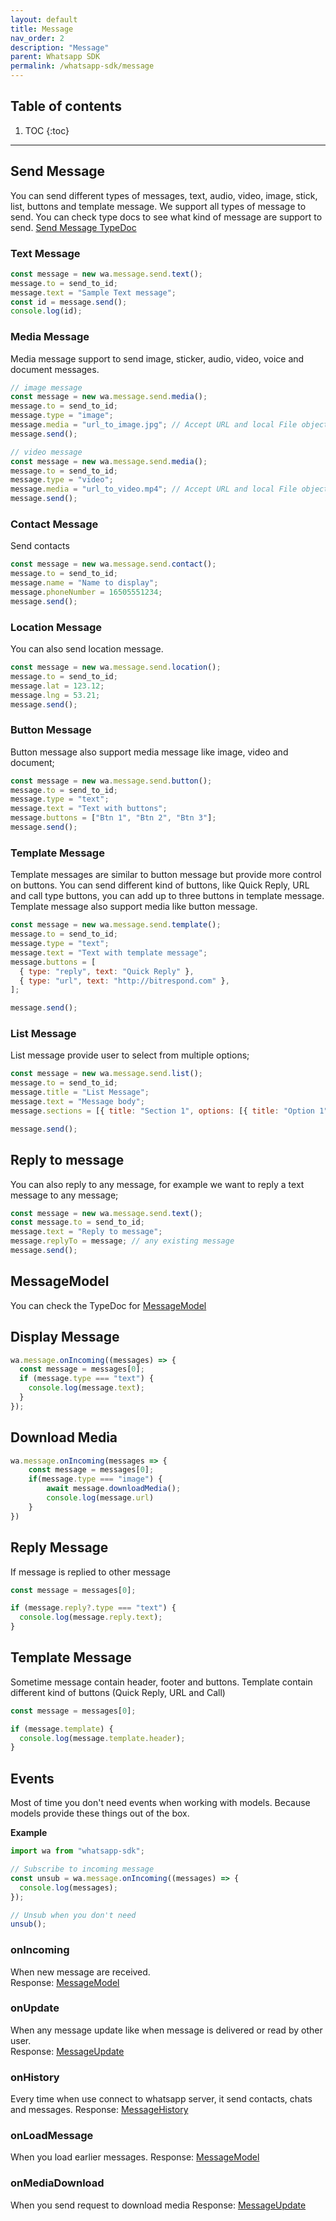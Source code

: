 ```yaml
---
layout: default
title: Message
nav_order: 2
description: "Message"
parent: Whatsapp SDK
permalink: /whatsapp-sdk/message
---
```


## Table of contents

1. TOC
{:toc}

---

## Send Message

You can send different types of messages, text, audio, video, image, stick, list, buttons and template message. We support all types of message to send.
You can check type docs to see what kind of message are support to send. [Send Message TypeDoc](/typedocs/whatsapp-sdk/classes/whatsapp_client.default.html#message)

### Text Message

```js
const message = new wa.message.send.text();
message.to = send_to_id;
message.text = "Sample Text message";
const id = message.send();
console.log(id);
```

### Media Message

Media message support to send image, sticker, audio, video, voice and document messages.

```js
// image message
const message = new wa.message.send.media();
message.to = send_to_id;
message.type = "image";
message.media = "url_to_image.jpg"; // Accept URL and local File object
message.send();

// video message
const message = new wa.message.send.media();
message.to = send_to_id;
message.type = "video";
message.media = "url_to_video.mp4"; // Accept URL and local File object
message.send();
```

### Contact Message

Send contacts

```js
const message = new wa.message.send.contact();
message.to = send_to_id;
message.name = "Name to display";
message.phoneNumber = 16505551234;
message.send();
```

### Location Message

You can also send location message.

```js
const message = new wa.message.send.location();
message.to = send_to_id;
message.lat = 123.12;
message.lng = 53.21;
message.send();
```

### Button Message

Button message also support media message like image, video and document;

```js
const message = new wa.message.send.button();
message.to = send_to_id;
message.type = "text";
message.text = "Text with buttons";
message.buttons = ["Btn 1", "Btn 2", "Btn 3"];
message.send();
```

### Template Message

Template messages are similar to button message but provide more control on buttons.
You can send different kind of buttons, like Quick Reply, URL and call type buttons, you can add up to three buttons in template message.
Template message also support media like button message.

```js
const message = new wa.message.send.template();
message.to = send_to_id;
message.type = "text";
message.text = "Text with template message";
message.buttons = [
  { type: "reply", text: "Quick Reply" },
  { type: "url", text: "http://bitrespond.com" },
];

message.send();
```

### List Message

List message provide user to select from multiple options;

```js
const message = new wa.message.send.list();
message.to = send_to_id;
message.title = "List Message";
message.text = "Message body";
message.sections = [{ title: "Section 1", options: [{ title: "Option 1", description: "Option 1 description" }] }];

message.send();
```

## Reply to message

You can also reply to any message, for example we want to reply a text message to any message;

```js
const message = new wa.message.send.text();
const message.to = send_to_id;
message.text = "Reply to message";
message.replyTo = message; // any existing message
message.send();
```

## MessageModel

You can check the TypeDoc for [MessageModel]()

## Display Message

```js
wa.message.onIncoming((messages) => {
  const message = messages[0];
  if (message.type === "text") {
    console.log(message.text);
  }
});
```

## Download Media

```js
wa.message.onIncoming(messages => {
    const message = messages[0];
    if(message.type === "image") {
        await message.downloadMedia();
        console.log(message.url)
    }
})
```

## Reply Message

If message is replied to other message

```js
const message = messages[0];

if (message.reply?.type === "text") {
  console.log(message.reply.text);
}
```

## Template Message

Sometime message contain header, footer and buttons. Template contain different kind of buttons (Quick Reply, URL and Call)

```js
const message = messages[0];

if (message.template) {
  console.log(message.template.header);
}
```

## Events

Most of time you don't need events when working with models. Because models provide these things out of the box.

**Example**

```js
import wa from "whatsapp-sdk";

// Subscribe to incoming message
const unsub = wa.message.onIncoming((messages) => {
  console.log(messages);
});

// Unsub when you don't need
unsub();
```

### onIncoming

When new message are received.  
Response: [MessageModel]()

### onUpdate

When any message update like when message is delivered or read by other user.  
Response: [MessageUpdate]()

### onHistory

Every time when use connect to whatsapp server, it send contacts, chats and messages.
Response: [MessageHistory]()

### onLoadMessage

When you load earlier messages.
Response: [MessageModel]()

### onMediaDownload

When you send request to download media
Response: [MessageUpdate]()
